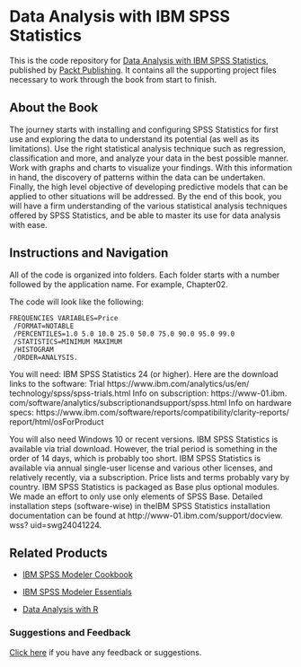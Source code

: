 # Data Analysis with IBM SPSS Statistics
This is the code repository for [Data Analysis with IBM SPSS Statistics](https://www.packtpub.com/big-data-and-business-intelligence/data-analysis-ibm-spss-statistics?utm_source=github&utm_medium=repository&utm_campaign=9781787283817), published by [Packt Publishing](https://www.packtpub.com/?utm_source=github). It contains all the supporting project files necessary to work through the book from start to finish.
## About the Book
The journey starts with installing and configuring SPSS Statistics for first use and exploring the data to understand its potential (as well as its limitations). Use the right statistical analysis technique such as regression, classification and more, and analyze your data in the best possible manner. Work with graphs and charts to visualize your findings. With this information in hand, the discovery of patterns within the data can be undertaken. Finally, the high level objective of developing predictive models that can be applied to other situations will be addressed. By the end of this book, you will have a firm understanding of the various statistical analysis techniques offered by SPSS Statistics, and be able to master its use for data analysis with ease.

## Instructions and Navigation
All of the code is organized into folders. Each folder starts with a number followed by the application name. For example, Chapter02.



The code will look like the following:
```
FREQUENCIES VARIABLES=Price
 /FORMAT=NOTABLE
 /PERCENTILES=1.0 5.0 10.0 25.0 50.0 75.0 90.0 95.0 99.0
 /STATISTICS=MINIMUM MAXIMUM
 /HISTOGRAM
 /ORDER=ANALYSIS.
```

You will need: IBM SPSS Statistics 24 (or higher).
Here are the download links to the software:
Trial https:/​/​www.​ibm.​com/​analytics/​us/​en/​technology/​spss/spss-​trials.​html
Info on subscription: https:/​/​www-​01.​ibm.​com/​software/​analytics/subscriptionandsupport/​spss.​html
Info on hardware specs: https:/​/​www.​ibm.​com/​software/​reports/compatibility/​clarity-​reports/​report/​html/​osForProduct

You will also need Windows 10 or recent versions.
IBM SPSS Statistics is available via trial download. However, the trial period is something in the order of 14 days, which is probably too short.
IBM SPSS Statistics is available via annual single-user license and various other licenses, and relatively recently, via a subscription.
Price lists and terms probably vary by country.
IBM SPSS Statistics is packaged as Base plus optional modules. We made an effort to only use only elements of SPSS Base.
Detailed installation steps (software-wise) in theIBM SPSS Statistics installation documentation can be found at http:/​/​www-​01.​ibm.​com/​support/​docview.​wss? uid=​swg24041224.

## Related Products
* [IBM SPSS Modeler Cookbook](https://www.packtpub.com/big-data-and-business-intelligence/ibm-spss-modeler-cookbook?utm_source=github&utm_medium=repository&utm_campaign=9781849685467)

* [IBM SPSS Modeler Essentials](https://www.packtpub.com/big-data-and-business-intelligence/ibm-spss-modeler-essentials?utm_source=github&utm_medium=repository&utm_campaign=9781788291118)

* [Data Analysis with R](https://www.packtpub.com/big-data-and-business-intelligence/data-analysis-r?utm_source=github&utm_medium=repository&utm_campaign=9781785288142)

### Suggestions and Feedback
[Click here](https://docs.google.com/forms/d/e/1FAIpQLSe5qwunkGf6PUvzPirPDtuy1Du5Rlzew23UBp2S-P3wB-GcwQ/viewform) if you have any feedback or suggestions.
